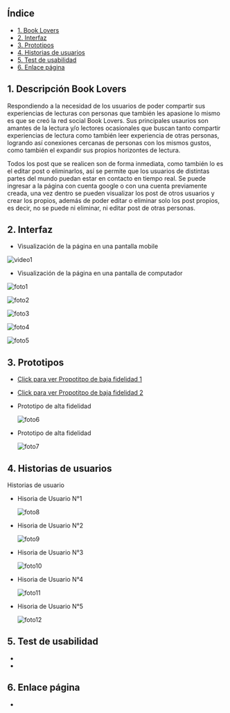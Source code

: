 ## Índice

* [1. Book Lovers](#1-Book-Lovers)
* [2. Interfaz](#3-Interfaz)
* [3. Prototipos](#4-Prototipos)
* [4. Historias de usuarios](#5-Historias-de-usuarios)
* [5. Test de usabilidad](#6-Test-de-usabilidad)
* [6. Enlace página](#7-Enlace-página)

## 1. Descripción Book Lovers

Respondiendo a la necesidad de los usuarios de poder compartir sus experiencias de lecturas con personas que también les apasione lo mismo es que se creó la red social Book Lovers. Sus principales usaurios son amantes de la lectura y/o lectores ocasionales que buscan tanto compartir experiencias de lectura como también leer experiencia de otras personas, logrando así conexiones cercanas de personas con los mismos gustos, como también el expandir sus propios horizontes de lectura. 

Todos los post que se realicen son de forma inmediata, como también lo es el editar post o eliminarlos, así se permite que los usuarios de distintas partes del mundo puedan estar en contacto en tiempo real. Se puede ingresar a la página con cuenta google o con una cuenta previamente creada, una vez dentro se pueden visualizar los post de otros usuarios y crear los propios, además de poder editar o eliminar solo los post propios, es decir, no se puede ni eliminar, ni editar post de otras personas. 

## 2. Interfaz

  * Visualización de la página en una pantalla mobile

  ![video1]( )

  * Visualización de la página en una pantalla de computador

  ![foto1]( )
  
  ![foto2]( )

  ![foto3]( )

  ![foto4]( )

  ![foto5]( )
 
## 3. Prototipos

 * [Click para ver Propotitpo de baja fidelidad 1]( )

 * [Click para ver Propotitpo de baja fidelidad 2]( )

* Prototipo de alta fidelidad

  ![foto6]( )

* Prototipo de alta fidelidad

  ![foto7]( )

## 4. Historias de usuarios

Historias de usuario 

* Hisoria de Usuario N°1

  ![foto8]( )

* Hisoria de Usuario N°2

  ![foto9]( )

* Hisoria de Usuario N°3

  ![foto10]( )

* Hisoria de Usuario N°4

  ![foto11]( )

* Hisoria de Usuario N°5

  ![foto12]( )

## 5. Test de usabilidad

* 

* 
## 6. Enlace página

* 
